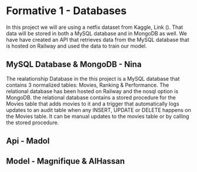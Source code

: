 # Formative 1 - Databases
In this project we will are using a netfix dataset from Kaggle, Link (). That data will be stored in both a MySQL database and in MongoDB as well. We have have created an API that retrieves data from the MySQL database that is hosted on Railway and used the data to train our model.

## MySQL Database & MongoDB - Nina
The realationship Database in the this project is a MySQL database that contains 3 normalized tables: Movies, Ranking & Performance. The relational database has been hosted on Railway and the nosql option is MongoDB. the relational database contains a stored procedure for the Movies table that adds movies to it and a trigger that automatically logs updates to an audit table when any INSERT, UPDATE or DELETE happens on the Movies table. It can be manual updates to the movies table or by calling the stored procedure.

## Api - Madol




## Model - Magnifique & AlHassan